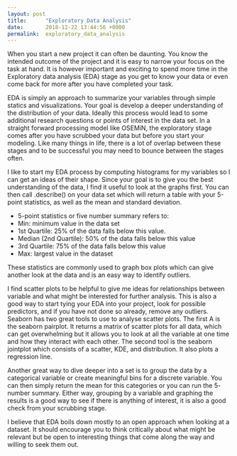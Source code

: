 ```yaml
---
layout: post
title:      "Exploratory Data Analysis"
date:       2018-12-22 13:44:56 +0000
permalink:  exploratory_data_analysis
---
```



When you start a new project it can often be daunting. You know the intended outcome of the project and it is easy to narrow your focus on the task at hand. It is however important and exciting to spend more time in the Exploratory data analysis (EDA) stage as you get to know your data or even come back for more after you have completed your task.

EDA is simply an approach to summarize your variables through simple statics and visualizations. Your goal is develop a deeper understanding of the distribution of your data. Ideally this process would lead to some additional research questions or points of interest in the data set.  In a straight forward processing model like OSEMiN, the exploratory stage comes after you have scrubbed your data but before you start your modeling. Like many things in life, there is a lot of overlap between these stages and to be successful you may need to bounce between the stages often. 

I like to start my EDA process by computing histograms for my variables so I can get an ideas of their shape. Since your goal is to give you the best understanding of the data, I find it useful to look at the graphs first. You can then call .describe() on your data set which will return a table with your 5-point statistics, as well as the mean and standard deviation.

* 5-point statistics or five number summary refers to:
* Min: minimum value in the data set
* 1st Quartile: 25% of the data falls below this value.
* Median  (2nd Quartile): 50% of the data falls below this value
* 3rd Quartile: 75% of the data falls below this value
* Max: largest value in  the dataset

These statistics are commonly used to graph box plots which can give another look at the data and is an easy way to identify outliers.

I find scatter plots to be helpful to give me ideas for relationships between variable and what might be interested for further analysis. This is also a good way to start tying your EDA into your project, look for possible predictors, and if you have not done so already, remove any outliers. Seaborn has two great tools to use to analyse scatter plots. The first A is the seaborn pairplot. It returns a matrix of scatter plots for all data, which can get overwhelming but it allows you to look at all the variable at one time and how they interact with each other. The second tool is the seaborn jointplot which consists of a scatter, KDE, and distribution. It also plots a regression line.

Another great way to dive deeper into a set is to group the data by a categorical variable or create meaningful bins for a discrete variable. You can then simply return the mean for this categories or you can run the 5- number summary. Either way, grouping by a variable and graphing the results is a good way to see if there is anything of interest, it is also a good check from your scrubbing stage. 

I believe that EDA boils down mostly to an open approach when looking at a dataset. It should encourage you to think critically about what might be relevant but be open to interesting things that come along the way and willing to seek them out. 

